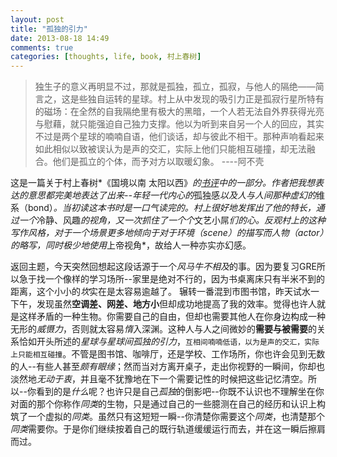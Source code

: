 ```yaml
---
layout: post
title: "孤独的引力"
date: 2013-08-18 14:49
comments: true
categories: [thoughts, life, book, 村上春树]
---
```


> 独生子的意义再明显不过，那就是孤独，孤立，孤寂，与他人的隔绝——简言之，这是些独自运转的星球。村上从中发现的吸引力正是孤寂行星所特有的磁场：在全然的自我隔绝里有极大的黑暗，一个人若无法自外界获得光亮与慰藉，就只能强迫自己独力支撑。他以为听到来自另一个人的回应，其实不过是两个星球的喃喃自语，他们谈话，却与彼此不相干。那种声响看起来如此相似以致被误认为是声的交汇，实际上他们只能相互碰撞，却无法融合。他们是孤立的个体，而予对方以取暖幻象。    ----阿不壳

这是一篇关于村上春树*《国境以南 太阳以西》*的[书评](http://book.douban.com/review/1072104/)中的一部分。作者把我想表达的意思都完美地表达了出来--年轻一代内心的*孤独感*以及人与人间那种虚幻的*维系（bond）*。当初读这本书时是一口气读完的。村上很好地发挥出了他的特长，通过一个*冷静、风趣*的视角，又一次抓住了一个个*文艺小屌*们的心。反观村上的这种写作风格，对于一个场景更多地倾向于对于环境（scene）的描写而人物（actor）的略写，同时极少地使用*上帝视角*，故给人一种亦实亦幻感。

返回主题，今天突然回想起这段话源于一个*风马牛不相及*的事。因为要复习GRE所以急于找一个像样的学习场所--家里是绝对不行的，因为书桌离床只有半米不到的距离，这个小小的*坎*实在是太容易逾越了。 辗转一番混到市图书馆，昨天试水一下午，发现虽然**空调差、网差、地方小**但却成功地提高了我的效率。觉得也许人就是这样矛盾的一种生物。你需要自己的自由，但却也需要其他人在你身边构成一种无形的*威慑力*，否则就太容易*惰*入深渊。这种人与人之间微妙的**需要与被需要**的关系恰如开头所述的*星球与星球间孤独的引力*，`互相间喃喃低语，以为是声的交汇，实际上只能相互碰撞`。不管是图书馆、咖啡厅，还是学校、工作场所，你也许会见到无数的人--有些人甚至*颇有眼缘*；然而当对方离开桌子，走出你视野的一瞬间，你却也淡然地*无动于衷*，并且毫不犹豫地在下一个需要记性的时候把这些记忆清空。所以--你看到的是*什么*呢？也许只是自己*孤独*的倒影吧--你既不认识也不理解坐在你对面的那个你称作*同类*的生物，只是通过自己的一些臆测在自己的经历和认识上构筑了一个虚拟的*同类*。虽然只有这短短一瞬--你清楚你需要这个*同类*，也清楚那个*同类*需要你。于是你们继续按着自己的既行轨道缓缓运行而去，并在这一瞬后擦肩而过。
